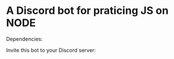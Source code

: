 # A Discord bot for praticing JS on NODE

Dependencies:





Invite this bot to your Discord server: 

